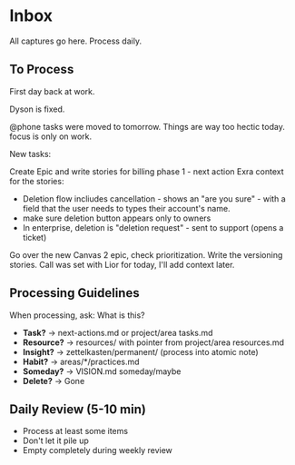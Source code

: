 # Inbox

All captures go here. Process daily.

## To Process

First day back at work.

Dyson is fixed. 

@phone tasks were moved to tomorrow. Things are way too hectic today. focus is only on work.

New tasks:

Create Epic and write stories for billing phase 1 - next action
Exra context for the stories:
* Deletion flow incliudes cancellation - shows an "are you sure" - with a field that the user needs to types their account's name.
* make sure deletion button appears only to owners
* In enterprise, deletion is "deletion request" - sent to support (opens a ticket)

Go over the new Canvas 2 epic, check prioritization. Write the versioning stories. Call was set with Lior for today, I'll add context later. 




## Processing Guidelines

When processing, ask: What is this?

- **Task?** → next-actions.md or project/area tasks.md
- **Resource?** → resources/ with pointer from project/area resources.md
- **Insight?** → zettelkasten/permanent/ (process into atomic note)
- **Habit?** → areas/*/practices.md
- **Someday?** → VISION.md someday/maybe
- **Delete?** → Gone

## Daily Review (5-10 min)

- Process at least some items
- Don't let it pile up
- Empty completely during weekly review
